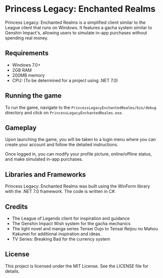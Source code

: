 # Princess Legacy: Enchanted Realms

Princess Legacy: Enchanted Realms is a simplified client similar to the League client that runs on Windows. It features a gacha system similar to Genshin Impact's, allowing users to simulate in-app purchases without spending real money.

## Requirements

- Windows 7.0+
- 2GB RAM
- 200MB memory
- CPU: (To be determined for a project using .NET 7.0)

## Running the game

To run the game, navigate to the `PrincessLegacyEnchantedRealms/bin/debug` directory and click on `PrincessLegacyEnchantedRealms.exe`. 

## Gameplay

Upon launching the game, you will be taken to a login menu where you can create your account and follow the detailed instructions.

Once logged in, you can modify your profile picture, online/offline status, and make simulated in-app purchases.

## Libraries and Frameworks

Princess Legacy: Enchanted Realms was built using the WinForm library with the .NET 7.0 framework. The code is written in C#.

## Credits

- The League of Legends client for inspiration and guidance
- The Genshin Impact Wish system for the gacha mechanics
- The light novel and manga series Tensei Oujo to Tensai Reijou no Mahou Kakumei for additional inspiration and ideas.
- TV Series: Breaking Bad for the currency system

## License

This project is licensed under the MIT License. See the LICENSE file for details.

